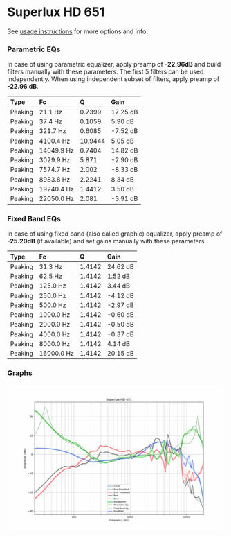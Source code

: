 # Superlux HD 651
See [usage instructions](https://github.com/jaakkopasanen/AutoEq#usage) for more options and info.

### Parametric EQs
In case of using parametric equalizer, apply preamp of **-22.96dB** and build filters manually
with these parameters. The first 5 filters can be used independently.
When using independent subset of filters, apply preamp of **-22.96 dB**.

| Type    | Fc         |       Q | Gain     |
|:--------|:-----------|:--------|:---------|
| Peaking | 21.1 Hz    |  0.7399 | 17.25 dB |
| Peaking | 37.4 Hz    |  0.1059 | 5.90 dB  |
| Peaking | 321.7 Hz   |  0.6085 | -7.52 dB |
| Peaking | 4100.4 Hz  | 10.9444 | 5.05 dB  |
| Peaking | 14049.9 Hz |  0.7404 | 14.82 dB |
| Peaking | 3029.9 Hz  |  5.871  | -2.90 dB |
| Peaking | 7574.7 Hz  |  2.002  | -8.33 dB |
| Peaking | 8983.8 Hz  |  2.2241 | 8.34 dB  |
| Peaking | 19240.4 Hz |  1.4412 | 3.50 dB  |
| Peaking | 22050.0 Hz |  2.081  | -3.91 dB |

### Fixed Band EQs
In case of using fixed band (also called graphic) equalizer, apply preamp of **-25.20dB**
(if available) and set gains manually with these parameters.

| Type    | Fc         |      Q | Gain     |
|:--------|:-----------|:-------|:---------|
| Peaking | 31.3 Hz    | 1.4142 | 24.62 dB |
| Peaking | 62.5 Hz    | 1.4142 | 1.52 dB  |
| Peaking | 125.0 Hz   | 1.4142 | 3.44 dB  |
| Peaking | 250.0 Hz   | 1.4142 | -4.12 dB |
| Peaking | 500.0 Hz   | 1.4142 | -2.97 dB |
| Peaking | 1000.0 Hz  | 1.4142 | -0.60 dB |
| Peaking | 2000.0 Hz  | 1.4142 | -0.50 dB |
| Peaking | 4000.0 Hz  | 1.4142 | -0.37 dB |
| Peaking | 8000.0 Hz  | 1.4142 | 4.14 dB  |
| Peaking | 16000.0 Hz | 1.4142 | 20.15 dB |

### Graphs
![](./Superlux%20HD%20651.png)